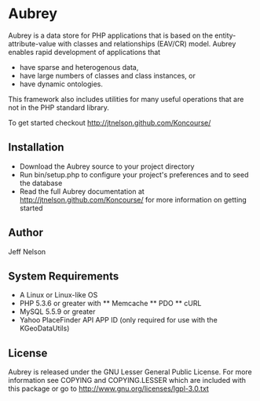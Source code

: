 Aubrey
===========
Aubrey is a data store for PHP applications that is based on the entity-attribute-value with classes and relationships (EAV/CR) model. Aubrey enables rapid development of applications that

* have sparse and heterogenous data,
* have large numbers of classes and class instances, or
* have dynamic ontologies.

This framework also includes utilities for many useful operations that are not in the PHP standard library.
 
To get started checkout http://jtnelson.github.com/Koncourse/

Installation
------------
* Download the Aubrey source to your project directory
* Run bin/setup.php to configure your project's  preferences and to seed the database
* Read the full Aubrey documentation at http://jtnelson.github.com/Koncourse/ for more information on getting started
 
 
Author
------
Jeff Nelson
 
System Requirements
-------------------
* A Linux or Linux-like OS
* PHP 5.3.6 or greater with 
** Memcache
** PDO
** cURL
* MySQL 5.5.9 or greater
* Yahoo PlaceFinder API APP ID (only required for use with the KGeoDataUtils)
 
License
-------
Aubrey is released under the GNU Lesser General Public License. For more information see COPYING and COPYING.LESSER which are
included with this package or go to http://www.gnu.org/licenses/lgpl-3.0.txt